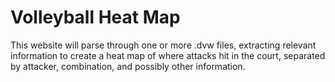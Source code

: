 # Volleyball Heat Map

This website will parse through one or more .dvw files, extracting relevant information to create a heat map of where attacks hit in the court, separated by attacker, combination, and possibly other information.
